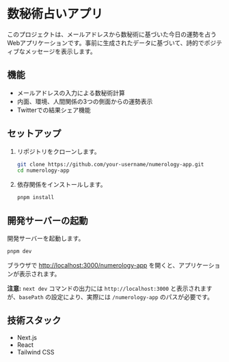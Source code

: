 # 数秘術占いアプリ

このプロジェクトは、メールアドレスから数秘術に基づいた今日の運勢を占うWebアプリケーションです。事前に生成されたデータに基づいて、詩的でポジティブなメッセージを表示します。

## 機能

*   メールアドレスの入力による数秘術計算
*   内面、環境、人間関係の3つの側面からの運勢表示
*   Twitterでの結果シェア機能

## セットアップ

1.  リポジトリをクローンします。

    ```bash
    git clone https://github.com/your-username/numerology-app.git
    cd numerology-app
    ```

2.  依存関係をインストールします。

    ```bash
    pnpm install
    ```

## 開発サーバーの起動

開発サーバーを起動します。

```bash
pnpm dev
```

ブラウザで [http://localhost:3000/numerology-app](http://localhost:3000/numerology-app) を開くと、アプリケーションが表示されます。

**注意:** `next dev` コマンドの出力には `http://localhost:3000` と表示されますが、`basePath` の設定により、実際には `/numerology-app` のパスが必要です。

## 技術スタック

*   Next.js
*   React
*   Tailwind CSS
